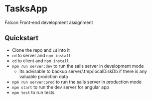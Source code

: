 # TasksApp

Falcon Front-end development assignment

## Quickstart

* Clone the repo and `cd` into it
* `cd` to server and `npm install`
* `cd` to client and `npm install`
* `npm run server:dev` to run the sails server in development mode
  - Its advisable to backup server/.tmp/localDiskDb if there is any valuable prodction data
* `npm run server:prod` to run the sails server in production mode
* `npm start` to run the dev server for angular app
* `npm test` to run tests
